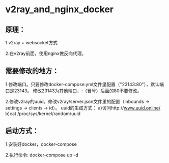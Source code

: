# v2ray_and_nginx_docker




## 原理：
1.v2ray + websocket方式

2.在v2ray前面，使用nginx做反向代理，

## 需要修改的地方：
1.修改端口。只要修改docker-compose.yml文件里配置（"23143:80"），默认端口是23143。
修改23143为其他端口，:（冒号）后面的80不要修改。

2.修改v2ray的uuid。修改v2ray/server.json文件里的配置（inbounds -> settings -> clients -> id）。
uuid的生成方式：
a)访问http://www.uuid.online/ 
b)cat /proc/sys/kernel/random/uuid


## 启动方式：
1.安装好docker，docker-compose

2.执行命令: docker-compose up -d










